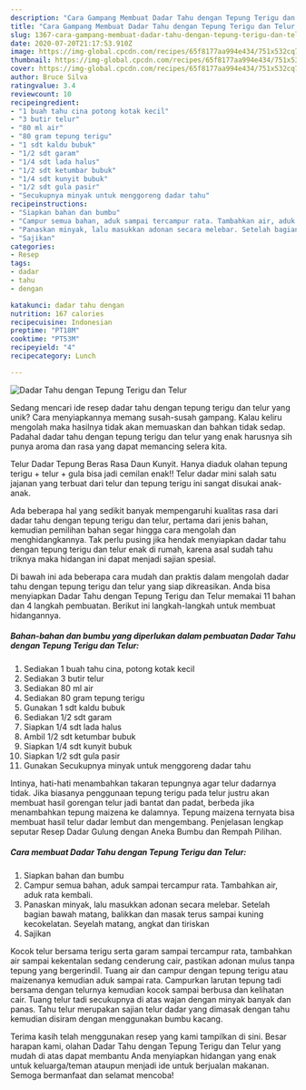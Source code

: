 ```yaml
---
description: "Cara Gampang Membuat Dadar Tahu dengan Tepung Terigu dan Telur Anti Gagal"
title: "Cara Gampang Membuat Dadar Tahu dengan Tepung Terigu dan Telur Anti Gagal"
slug: 1367-cara-gampang-membuat-dadar-tahu-dengan-tepung-terigu-dan-telur-anti-gagal
date: 2020-07-20T21:17:53.910Z
image: https://img-global.cpcdn.com/recipes/65f8177aa994e434/751x532cq70/dadar-tahu-dengan-tepung-terigu-dan-telur-foto-resep-utama.jpg
thumbnail: https://img-global.cpcdn.com/recipes/65f8177aa994e434/751x532cq70/dadar-tahu-dengan-tepung-terigu-dan-telur-foto-resep-utama.jpg
cover: https://img-global.cpcdn.com/recipes/65f8177aa994e434/751x532cq70/dadar-tahu-dengan-tepung-terigu-dan-telur-foto-resep-utama.jpg
author: Bruce Silva
ratingvalue: 3.4
reviewcount: 10
recipeingredient:
- "1 buah tahu cina potong kotak kecil"
- "3 butir telur"
- "80 ml air"
- "80 gram tepung terigu"
- "1 sdt kaldu bubuk"
- "1/2 sdt garam"
- "1/4 sdt lada halus"
- "1/2 sdt ketumbar bubuk"
- "1/4 sdt kunyit bubuk"
- "1/2 sdt gula pasir"
- "Secukupnya minyak untuk menggoreng dadar tahu"
recipeinstructions:
- "Siapkan bahan dan bumbu"
- "Campur semua bahan, aduk sampai tercampur rata. Tambahkan air, aduk rata kembali."
- "Panaskan minyak, lalu masukkan adonan secara melebar. Setelah bagian bawah matang, balikkan dan masak terus sampai kuning kecokelatan. Seyelah matang, angkat dan tiriskan"
- "Sajikan"
categories:
- Resep
tags:
- dadar
- tahu
- dengan

katakunci: dadar tahu dengan 
nutrition: 167 calories
recipecuisine: Indonesian
preptime: "PT18M"
cooktime: "PT53M"
recipeyield: "4"
recipecategory: Lunch

---
```



![Dadar Tahu dengan Tepung Terigu dan Telur](https://img-global.cpcdn.com/recipes/65f8177aa994e434/751x532cq70/dadar-tahu-dengan-tepung-terigu-dan-telur-foto-resep-utama.jpg)

Sedang mencari ide resep dadar tahu dengan tepung terigu dan telur yang unik? Cara menyiapkannya memang susah-susah gampang. Kalau keliru mengolah maka hasilnya tidak akan memuaskan dan bahkan tidak sedap. Padahal dadar tahu dengan tepung terigu dan telur yang enak harusnya sih punya aroma dan rasa yang dapat memancing selera kita.

Telur Dadar Tepung Beras Rasa Daun Kunyit. Hanya diaduk olahan tepung terigu + telur + gula bisa jadi cemilan enak!! Telur dadar mini salah satu jajanan yang terbuat dari telur dan tepung terigu ini sangat disukai anak-anak.

Ada beberapa hal yang sedikit banyak mempengaruhi kualitas rasa dari dadar tahu dengan tepung terigu dan telur, pertama dari jenis bahan, kemudian pemilihan bahan segar hingga cara mengolah dan menghidangkannya. Tak perlu pusing jika hendak menyiapkan dadar tahu dengan tepung terigu dan telur enak di rumah, karena asal sudah tahu triknya maka hidangan ini dapat menjadi sajian spesial.


Di bawah ini ada beberapa cara mudah dan praktis dalam mengolah dadar tahu dengan tepung terigu dan telur yang siap dikreasikan. Anda bisa menyiapkan Dadar Tahu dengan Tepung Terigu dan Telur memakai 11 bahan dan 4 langkah pembuatan. Berikut ini langkah-langkah untuk membuat hidangannya.

<!--inarticleads1-->

##### Bahan-bahan dan bumbu yang diperlukan dalam pembuatan Dadar Tahu dengan Tepung Terigu dan Telur:

1. Sediakan 1 buah tahu cina, potong kotak kecil
1. Sediakan 3 butir telur
1. Sediakan 80 ml air
1. Sediakan 80 gram tepung terigu
1. Gunakan 1 sdt kaldu bubuk
1. Sediakan 1/2 sdt garam
1. Siapkan 1/4 sdt lada halus
1. Ambil 1/2 sdt ketumbar bubuk
1. Siapkan 1/4 sdt kunyit bubuk
1. Siapkan 1/2 sdt gula pasir
1. Gunakan Secukupnya minyak untuk menggoreng dadar tahu


Intinya, hati-hati menambahkan takaran tepungnya agar telur dadarnya tidak. Jika biasanya penggunaan tepung terigu pada telur justru akan membuat hasil gorengan telur jadi bantat dan padat, berbeda jika menambahkan tepung maizena ke dalamnya. Tepung maizena ternyata bisa membuat hasil telur dadar lembut dan mengembang. Penjelasan lengkap seputar Resep Dadar Gulung dengan Aneka Bumbu dan Rempah Pilihan. 

<!--inarticleads2-->

##### Cara membuat Dadar Tahu dengan Tepung Terigu dan Telur:

1. Siapkan bahan dan bumbu
1. Campur semua bahan, aduk sampai tercampur rata. Tambahkan air, aduk rata kembali.
1. Panaskan minyak, lalu masukkan adonan secara melebar. Setelah bagian bawah matang, balikkan dan masak terus sampai kuning kecokelatan. Seyelah matang, angkat dan tiriskan
1. Sajikan


Kocok telur bersama terigu serta garam sampai tercampur rata, tambahkan air sampai kekentalan sedang cenderung cair, pastikan adonan mulus tanpa tepung yang bergerindil. Tuang air dan campur dengan tepung terigu atau maizenanya kemudian aduk sampai rata. Campurkan larutan tepung tadi bersama dengan telurnya kemudian kocok sampai berbusa dan kelihatan cair. Tuang telur tadi secukupnya di atas wajan dengan minyak banyak dan panas. Tahu telur merupakan sajian telur dadar yang dimasak dengan tahu kemudian disiram dengan menggunakan bumbu kacang. 

Terima kasih telah menggunakan resep yang kami tampilkan di sini. Besar harapan kami, olahan Dadar Tahu dengan Tepung Terigu dan Telur yang mudah di atas dapat membantu Anda menyiapkan hidangan yang enak untuk keluarga/teman ataupun menjadi ide untuk berjualan makanan. Semoga bermanfaat dan selamat mencoba!

